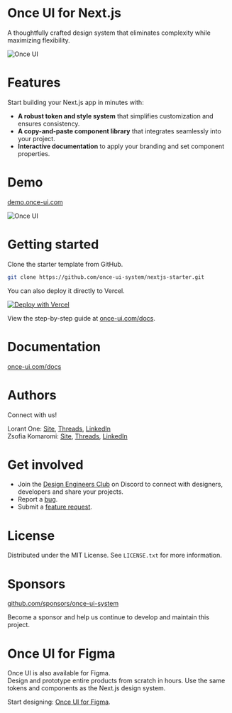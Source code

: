 # Once UI for Next.js

A thoughtfully crafted design system that eliminates complexity while maximizing flexibility.

![Once UI](public/images/cover.jpg)

# Features

Start building your Next.js app in minutes with:

- **A robust token and style system** that simplifies customization and ensures consistency.
- **A copy-and-paste component library** that integrates seamlessly into your project.
- **Interactive documentation** to apply your branding and set component properties.

# Demo

[demo.once-ui.com](https://demo.once-ui.com)

![Once UI](public/images/demo.png)

# Getting started

Clone the starter template from GitHub.

```bash
git clone https://github.com/once-ui-system/nextjs-starter.git
```

You can also deploy it directly to Vercel.

[![Deploy with Vercel](https://vercel.com/button)](https://vercel.com/new/clone?repository-url=https%3A%2F%2Fgithub.com%2Fonce-ui-system%2Fnextjs-starter&redirect-url=https%3A%2F%2Fonce-ui.com%2Fdocs%2F)

View the step-by-step guide at [once-ui.com/docs](https://once-ui.com/docs).

# Documentation

[once-ui.com/docs](https://once-ui.com/docs)

# Authors

Connect with us!

Lorant One: [Site](https://lorant.one), [Threads](https://www.threads.net/@lorant.one), [LinkedIn](https://www.linkedin.com/in/lorant-one/)  
Zsofia Komaromi: [Site](https://zsofia.pro), [Threads](https://www.threads.net/@zsofia_kom), [LinkedIn](https://www.linkedin.com/in/zsofiakomaromi/)

# Get involved

- Join the [Design Engineers Club](https://discord.com/invite/5EyAQ4eNdS) on Discord to connect with designers, developers and share your projects.
- Report a [bug](https://github.com/once-ui-system/nextjs-starter/issues/new?labels=bug&template=bug_report.md).
- Submit a [feature request](https://github.com/once-ui-system/nextjs-starter/issues/new?labels=feature%20request&template=feature_request.md).

# License

Distributed under the MIT License. See `LICENSE.txt` for more information.

# Sponsors

[github.com/sponsors/once-ui-system](https://github.com/sponsors/once-ui-system)

Become a sponsor and help us continue to develop and maintain this project.

# Once UI for Figma

Once UI is also available for Figma.  
Design and prototype entire products from scratch in hours. Use the same tokens and components as the Next.js design system.

Start designing: [Once UI for Figma](https://once-ui.com/figma).
